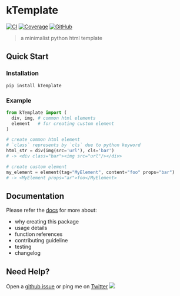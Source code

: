 # kTemplate

[![CI](https://github.com/hoishing/kTemplate/actions/workflows/main.yml/badge.svg)](https://github.com/hoishing/kTemplate/actions/workflows/main.yml) [![Coverage](coverage-badge.svg)](htmlcov/) [![GitHub](https://img.shields.io/github/license/hoishing/kTemplate)](https://opensource.org/licenses/MIT) 

> a minimalist python html template

## Quick Start

### Installation

`pip install kTemplate`

### Example

```python
from kTemplate import (
  div, img, # common html elements
  element   # for creating custom element
)

# create common html element
# `class` represents by `cls` due to python keyword
html_str = div(img(src='url'), cls='bar')
# -> <div class="bar"><img src="url"/></div>

# create custom element
my_element = element(tag="MyElement", content="foo" props="bar")
# -> <MyElement props="ar">foo</MyElement>
```

## Documentation

Please refer the [docs](https://hoishing.github.io/kTemplate) for more about:

- why creating this package
- usage details
- function references
- contributing guideline
- testing
- changelog

## Need Help?

Open a [github issue](https://github.com/hoishing/kTemplate/issues) or ping me on [Twitter](https://twitter.com/hoishing) ![](https://api.iconify.design/logos/twitter.svg?width=20)
